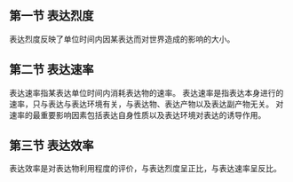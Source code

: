 ## 第一节 表达烈度
表达烈度反映了单位时间内因某表达而对世界造成的影响的大小。

## 第二节 表达速率
表达速率指某表达单位时间内消耗表达物的速率。
表达速率是指表达本身进行的速率，只与表达与表达环境有关，与表达物、表达产物以及表达副产物无关。
对速率的最重要影响因素包括表达自身性质以及表达环境对表达的诱导作用。

## 第三节 表达效率
表达效率是对表达物利用程度的评价，与表达烈度呈正比，与表达速率呈反比。